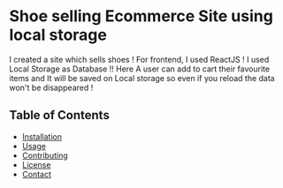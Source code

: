 # Shoe selling Ecommerce Site using local storage

I created a site which sells shoes ! For frontend, I used ReactJS ! I used Local Storage as Database !! Here A user can add to cart their favourite items and It will be saved on Local storage so even if you reload the data won't be disappeared !

## Table of Contents

- [Installation](#installation)
- [Usage](#usage)
- [Contributing](#contributing)
- [License](#license)
- [Contact](#contact)


<!-- Currently, two official plugins are available:

- [@vitejs/plugin-react](https://github.com/vitejs/vite-plugin-react/blob/main/packages/plugin-react/README.md) uses [Babel](https://babeljs.io/) for Fast Refresh
- [@vitejs/plugin-react-swc](https://github.com/vitejs/vite-plugin-react-swc) uses [SWC](https://swc.rs/) for Fast Refresh -->
